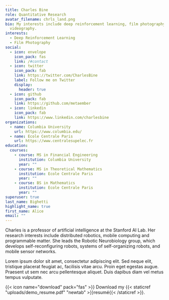 ```yaml
---
title: Charles Bine
role: Quantitative Research
avatar_filename: chrls_land.png
bio: My interests include deep reinforcement learning, film photography and
  videography.
interests:
  - Deep Reinforcement Learning
  - Film Photography
social:
  - icon: envelope
    icon_pack: fas
    link: /#contact
  - icon: twitter
    icon_pack: fab
    link: https://twitter.com/CharlesBine
    label: Follow me on Twitter
    display:
      header: true
  - icon: github
    icon_pack: fab
    link: https://github.com/metaember
  - icon: linkedin
    icon_pack: fab
    link: https://www.linkedin.com/charlesbine
organizations:
  - name: Columbia University
    url: https://www.columbia.edu/
  - name: Ecole Centrale Paris
    url: https://www.centralesupelec.fr
education:
  courses:
    - course: MS in Financial Engineering
      institution: Columbia University
      year: ""
    - course: MS in Theoretical Mathematics
      institution: Ecole Centrale Paris
      year: ""
    - course: BS in Mathematics
      institution: Ecole Centrale Paris
      year: ""
superuser: true
last_name: Bighetti
highlight_name: true
first_name: Alice
email: ""
---
```

Charles is a professor of artificial intelligence at the Stanford AI Lab. Her research interests include distributed robotics, mobile computing and programmable matter. She leads the Robotic Neurobiology group, which develops self-reconfiguring robots, systems of self-organizing robots, and mobile sensor networks.

Lorem ipsum dolor sit amet, consectetur adipiscing elit. Sed neque elit, tristique placerat feugiat ac, facilisis vitae arcu. Proin eget egestas augue. Praesent ut sem nec arcu pellentesque aliquet. Duis dapibus diam vel metus tempus vulputate.

{{< icon name="download" pack="fas" >}} Download my {{< staticref "uploads/demo_resume.pdf" "newtab" >}}resumé{{< /staticref >}}.